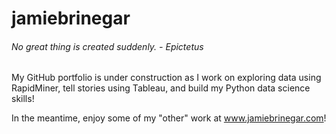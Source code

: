 # jamiebrinegar
###### No great thing is created suddenly. - Epictetus
My GitHub portfolio is under construction as I work on exploring data using RapidMiner, tell stories using Tableau, and build my Python data science skills! 

In the meantime, enjoy some of my "other" work at www.jamiebrinegar.com!
